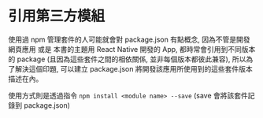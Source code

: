 # 引用第三方模組

使用過 npm 管理套件的人可能就會對 package.json 有點概念, 因為不管是開發網頁應用 或是 本書的主題用 React Native 開發的 App, 都時常會引用到不同版本的 package (且因為這些套件之間的相依關係, 並非每個版本都彼此兼容), 所以為了解決這個印題, 可以建立 package.json 將開發該應用所使用到的這些套件版本描述在內。

使用方式則是透過指令 `npm install <module name> --save` (save 會將該套件記錄到 package.json)